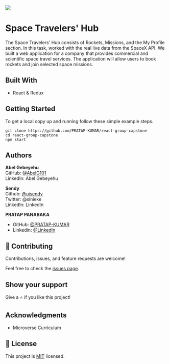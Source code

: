 ![](https://img.shields.io/badge/Microverse-blueviolet)

# Space Travelers' Hub 

The Space Travelers' Hub consists of Rockets, Missions, and the My Profile section.
In this task, worked with the real live data from the SpaceX API. We built a web application for a company that provides commercial and scientific space travel services. The application will allow users to book rockets and join selected space missions.


## Built With

- React & Redux

## Getting Started

To get a local copy up and running follow these simple example steps.

````
git clone https://github.com/PRATAP-KUMAR/react-group-capstone
cd react-group-capstone
npm start
````

## Authors

**Abel Gebeyehu**  
GitHub: [@AbelG101](https://github.com/AbelG101)  
LinkedIn: Abel Gebeyehu  

**Sendy**  
Github: [@uisendy](https://github.com/uisendy)  
Twitter: @sinieke  
LinkedIn: LinkedIn  

**PRATAP PANABAKA**

- GitHub: [@PRATAP-KUMAR](https://github.com/PRATAP-KUMAR)
- Linkedin: [@LinkedIn](https://www.linkedin.com/in/pratap-kumar-panabaka)




## 🤝 Contributing

Contributions, issues, and feature requests are welcome!

Feel free to check the [issues page](../../issues/).

## Show your support

Give a ⭐️ if you like this project!

## Acknowledgments

- Microverse Curriculum

## 📝 License

This project is [MIT](./MIT.md) licensed.
